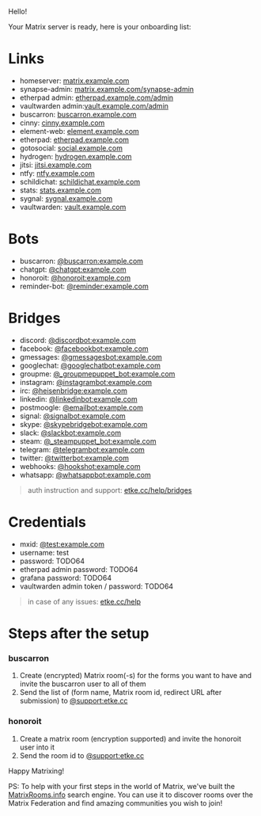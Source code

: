 Hello!

Your Matrix server is ready, here is your onboarding list:

# Links

* homeserver: [matrix.example.com](https://matrix.example.com)
* synapse-admin: [matrix.example.com/synapse-admin](https://matrix.example.com/synapse-admin)
* etherpad admin: [etherpad.example.com/admin](https://etherpad.example.com/admin)
* vaultwarden admin:[vault.example.com/admin](https://vault.example.com/admin)
* buscarron: [buscarron.example.com](https://buscarron.example.com)
* cinny: [cinny.example.com](https://cinny.example.com)
* element-web: [element.example.com](https://element.example.com)
* etherpad: [etherpad.example.com](https://etherpad.example.com)
* gotosocial: [social.example.com](https://social.example.com)
* hydrogen: [hydrogen.example.com](https://hydrogen.example.com)
* jitsi: [jitsi.example.com](https://jitsi.example.com)
* ntfy: [ntfy.example.com](https://ntfy.example.com)
* schildichat: [schildichat.example.com](https://schildichat.example.com)
* stats: [stats.example.com](https://stats.example.com)
* sygnal: [sygnal.example.com](https://sygnal.example.com)
* vaultwarden: [vault.example.com](https://vault.example.com)


# Bots

* buscarron: [@buscarron:example.com](https://matrix.to/#/@buscarron:example.com)
* chatgpt: [@chatgpt:example.com](https://matrix.to/#/@chatgpt:example.com)
* honoroit: [@honoroit:example.com](https://matrix.to/#/@honoroit:example.com)
* reminder-bot: [@reminder:example.com](https://matrix.to/#/@reminder:example.com)


# Bridges

* discord: [@discordbot:example.com](https://matrix.to/#/@discordbot:example.com)
* facebook: [@facebookbot:example.com](https://matrix.to/#/@facebookbot:example.com)
* gmessages: [@gmessagesbot:example.com](https://matrix.to/#/@gmessagesbot:example.com)
* googlechat: [@googlechatbot:example.com](https://matrix.to/#/@googlechatbot:example.com)
* groupme: [@_groupmepuppet_bot:example.com](https://matrix.to/#/@_groupmepuppet_bot:example.com)
* instagram: [@instagrambot:example.com](https://matrix.to/#/@instagrambot:example.com)
* irc: [@heisenbridge:example.com](https://matrix.to/#/@heisenbridge:example.com)
* linkedin: [@linkedinbot:example.com](https://matrix.to/#/@linkedinbot:example.com)
* postmoogle: [@emailbot:example.com](https://matrix.to/#/@emailbot:example.com)
* signal: [@signalbot:example.com](https://matrix.to/#/@signalbot:example.com)
* skype: [@skypebridgebot:example.com](https://matrix.to/#/@skypebridgebot:example.com)
* slack: [@slackbot:example.com](https://matrix.to/#/@slackbot:example.com)
* steam: [@_steampuppet_bot:example.com](https://matrix.to/#/@_steampuppet_bot:example.com)
* telegram: [@telegrambot:example.com](https://matrix.to/#/@telegrambot:example.com)
* twitter: [@twitterbot:example.com](https://matrix.to/#/@twitterbot:example.com)
* webhooks: [@hookshot:example.com](https://matrix.to/#/@hookshot:example.com)
* whatsapp: [@whatsappbot:example.com](https://matrix.to/#/@whatsappbot:example.com)


> auth instruction and support: [etke.cc/help/bridges](https://etke.cc/help/bridges)

# Credentials

* mxid: [@test:example.com](https://matrix.to/#/@test:example.com)
* username: test
* password: TODO64
* etherpad admin password: TODO64
* grafana password: TODO64
* vaultwarden admin token / password: TODO64


> in case of any issues: [etke.cc/help](https://etke.cc/help)

# Steps after the setup

### buscarron

1. Create (encrypted) Matrix room(-s) for the forms you want to have and invite the buscarron user to all of them
2. Send the list of (form name, Matrix room id, redirect URL after submission) to [@support:etke.cc](https://matrix.to/#/@support:etke.cc)

### honoroit

1. Create a matrix room (encryption supported) and invite the honoroit user into it
2. Send the room id to [@support:etke.cc](https://matrix.to/#/@support:etke.cc)

Happy Matrixing!

PS: To help with your first steps in the world of Matrix, we've built the [MatrixRooms.info](https://MatrixRooms.info) search engine. You can use it to discover rooms over the Matrix Federation and find amazing communities you wish to join!

